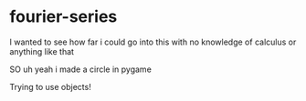 # fourier-series
I wanted to see how far i could go into this with no knowledge of calculus or anything like that

SO uh yeah i made a circle in pygame

Trying to use objects!
